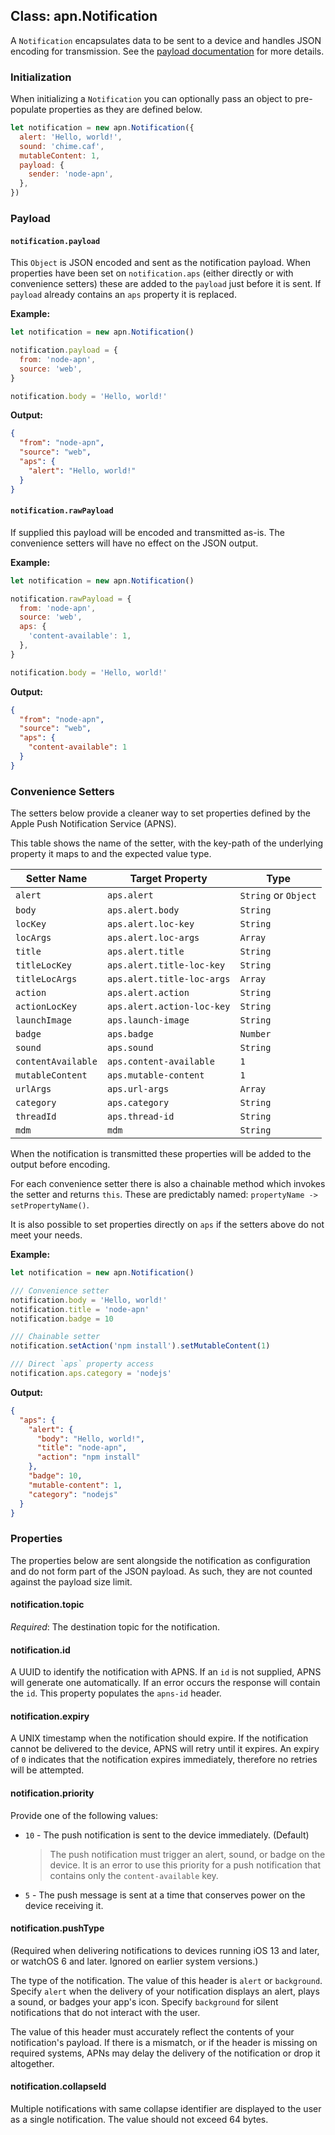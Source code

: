 ## Class: apn.Notification

A `Notification` encapsulates data to be sent to a device and handles JSON encoding for transmission. See the [payload documentation][pl] for more details.

### Initialization

When initializing a `Notification` you can optionally pass an object to pre-populate properties as they are defined below.

```javascript
let notification = new apn.Notification({
  alert: 'Hello, world!',
  sound: 'chime.caf',
  mutableContent: 1,
  payload: {
    sender: 'node-apn',
  },
})
```

### Payload

#### `notification.payload`

This `Object` is JSON encoded and sent as the notification payload. When properties have been set on `notification.aps` (either directly or with convenience setters) these are added to the `payload` just before it is sent. If `payload` already contains an `aps` property it is replaced.

**Example:**

```javascript
let notification = new apn.Notification()

notification.payload = {
  from: 'node-apn',
  source: 'web',
}

notification.body = 'Hello, world!'
```

**Output:**

```json
{
  "from": "node-apn",
  "source": "web",
  "aps": {
    "alert": "Hello, world!"
  }
}
```

#### `notification.rawPayload`

If supplied this payload will be encoded and transmitted as-is. The convenience setters will have no effect on the JSON output.

**Example:**

```javascript
let notification = new apn.Notification()

notification.rawPayload = {
  from: 'node-apn',
  source: 'web',
  aps: {
    'content-available': 1,
  },
}

notification.body = 'Hello, world!'
```

**Output:**

```json
{
  "from": "node-apn",
  "source": "web",
  "aps": {
    "content-available": 1
  }
}
```

### Convenience Setters

The setters below provide a cleaner way to set properties defined by the Apple Push Notification Service (APNS).

This table shows the name of the setter, with the key-path of the underlying property it maps to and the expected value type.

| Setter Name        | Target Property            | Type                 |
| ------------------ | -------------------------- | -------------------- |
| `alert`            | `aps.alert`                | `String` or `Object` |
| `body`             | `aps.alert.body`           | `String`             |
| `locKey`           | `aps.alert.loc-key`        | `String`             |
| `locArgs`          | `aps.alert.loc-args`       | `Array`              |
| `title`            | `aps.alert.title`          | `String`             |
| `titleLocKey`      | `aps.alert.title-loc-key`  | `String`             |
| `titleLocArgs`     | `aps.alert.title-loc-args` | `Array`              |
| `action`           | `aps.alert.action`         | `String`             |
| `actionLocKey`     | `aps.alert.action-loc-key` | `String`             |
| `launchImage`      | `aps.launch-image`         | `String`             |
| `badge`            | `aps.badge`                | `Number`             |
| `sound`            | `aps.sound`                | `String`             |
| `contentAvailable` | `aps.content-available`    | `1`                  |
| `mutableContent`   | `aps.mutable-content`      | `1`                  |
| `urlArgs`          | `aps.url-args`             | `Array`              |
| `category`         | `aps.category`             | `String`             |
| `threadId`         | `aps.thread-id`            | `String`             |
| `mdm`              | `mdm`                      | `String`             |

When the notification is transmitted these properties will be added to the output before encoding.

For each convenience setter there is also a chainable method which invokes the setter and returns `this`. These are predictably named: `propertyName -> setPropertyName()`.

It is also possible to set properties directly on `aps` if the setters above do not meet your needs.

**Example:**

```javascript
let notification = new apn.Notification()

/// Convenience setter
notification.body = 'Hello, world!'
notification.title = 'node-apn'
notification.badge = 10

/// Chainable setter
notification.setAction('npm install').setMutableContent(1)

/// Direct `aps` property access
notification.aps.category = 'nodejs'
```

**Output:**

```json
{
  "aps": {
    "alert": {
      "body": "Hello, world!",
      "title": "node-apn",
      "action": "npm install"
    },
    "badge": 10,
    "mutable-content": 1,
    "category": "nodejs"
  }
}
```

### Properties

The properties below are sent alongside the notification as configuration and do not form part of the JSON payload. As such, they are not counted against the payload size limit.

#### notification.topic

_Required_: The destination topic for the notification.

#### notification.id

A UUID to identify the notification with APNS. If an `id` is not supplied, APNS will generate one automatically. If an error occurs the response will contain the `id`. This property populates the `apns-id` header.

#### notification.expiry

A UNIX timestamp when the notification should expire. If the notification cannot be delivered to the device, APNS will retry until it expires. An expiry of `0` indicates that the notification expires immediately, therefore no retries will be attempted.

#### notification.priority

Provide one of the following values:

- `10` - The push notification is sent to the device immediately. (Default)
  > The push notification must trigger an alert, sound, or badge on the device. It is an error to use this priority for a push notification that contains only the `content-available` key.
- `5` - The push message is sent at a time that conserves power on the device receiving it.

#### notification.pushType

(Required when delivering notifications to devices running iOS 13 and later, or watchOS 6 and later. Ignored on earlier system versions.)

The type of the notification. The value of this header is `alert` or `background`. Specify `alert` when the delivery of your notification displays an alert, plays a sound, or badges your app's icon. Specify `background` for silent notifications that do not interact with the user.

The value of this header must accurately reflect the contents of your notification's payload. If there is a mismatch, or if the header is missing on required systems, APNs may delay the delivery of the notification or drop it altogether.

#### notification.collapseId

Multiple notifications with same collapse identifier are displayed to the user as a single notification. The value should not exceed 64 bytes.

[pl]: https://developer.apple.com/library/content/documentation/NetworkingInternet/Conceptual/RemoteNotificationsPG/CreatingtheNotificationPayload.html 'Local and Push Notification Programming Guide: Apple Push Notification Service'
